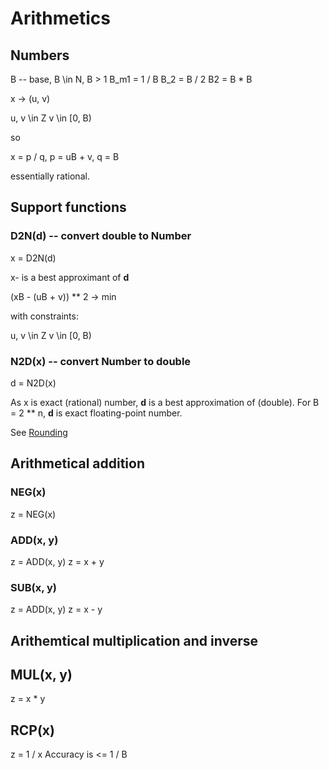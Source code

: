 # Arithmetics

## Numbers
B -- base, B \in N, B > 1
B_m1 = 1 / B
B_2 = B / 2
B2 = B * B

x -> (u, v)

u, v \in Z
v \in [0, B)
        
so 

x = p / q, 
p = uB + v, 
q = B

essentially rational.

## Support functions 
### D2N(d) -- convert double to Number
x = D2N(d)

x- is a best approximant of **d**

(xB - (uB + v)) ** 2 -> min 

with constraints:

u, v \in Z
v \in [0, B)

### N2D(x) -- convert Number to double

d = N2D(x)

As x is exact (rational) number, **d** is a best approximation of (double).
For B = 2 ** n, **d** is exact floating-point number.

See [Rounding](/beta/_docs/posts/2018-09-01.md)
## Arithmetical addition
### NEG(x)
z = NEG(x)
### ADD(x, y)
z = ADD(x, y)
z = x + y
### SUB(x, y)
z = ADD(x, y)
z = x - y

## Arithemtical multiplication and inverse

## MUL(x, y)
z = x * y
## RCP(x)
z = 1 / x
Accuracy is <= 1 / B
